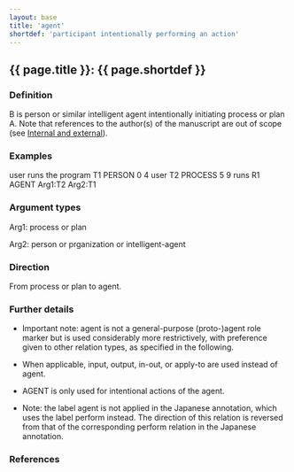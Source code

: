 ```yaml
---
layout: base
title: 'agent'
shortdef: 'participant intentionally performing an action'
---
```


## <a class="relation" nolink>{{ page.title }}</a>: {{ page.shortdef }}


### Definition

B is person or similar intelligent agent intentionally initiating
process or plan A. Note that references to the author(s) of the
manuscript are out of scope (see [Internal and external](../annotation-scope.html#internal-and-external)).


### Examples

<div class="ann-annotation">
user runs the program
T1 PERSON 0 4 user
T2 PROCESS 5 9 runs
R1 AGENT Arg1:T2 Arg2:T1
</div>


### Argument types

Arg1: <a class="span" nolink>process</a> or <a class="span" nolink>plan</a>

Arg2: <a class="span" nolink>person</a> or <a class="span" nolink>prganization</a> or <a class="span" nolink>intelligent-agent</a>


### Direction

From process or plan to agent.


### Further details

* Important note: <a class="relation" nolink>agent</a> is not a general-purpose (proto-)agent role
  marker but is used considerably more restrictively, with preference
  given to other relation types, as specified in the following.

* When applicable, <a class="relation" nolink>input</a>, <a class="relation" nolink>output</a>, <a class="relation" nolink>in-out</a>, or <a class="relation" nolink>apply-to</a> are used instead
  of <a class="relation" nolink>agent</a>.

* AGENT is only used for intentional actions of the agent.

* Note: the label <a class="relation" nolink>agent</a> is not applied in the Japanese annotation,
  which uses the label <a class="relation" nolink>perform</a> instead. The direction of this relation
  is reversed from that of the corresponding <a class="relation" nolink>perform</a> relation in the
  Japanese annotation.


### References